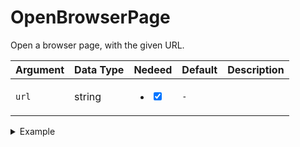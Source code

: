 # OpenBrowserPage

Open a browser page, with the given URL.

| Argument | Data Type | Nedeed                                                                       | Default | Description |
| -------- | --------- | ---------------------------------------------------------------------------- | ------- | ----------- |
| `url`    | string    | <ul class="contains-task-list"><li><input type="checkbox" checked></li></ul> | `-`     |             |

<details>

<summary>Example</summary>

```lua
exports["utility_pausemenu"]:OpenBrowserPage("https://google.com")
```

</details>
